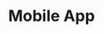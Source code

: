 ---
title: Mobile App
description: A brief overview of how Monocle works under the hood.
image: /images/monocle-splash.png
nav_order: 4
---